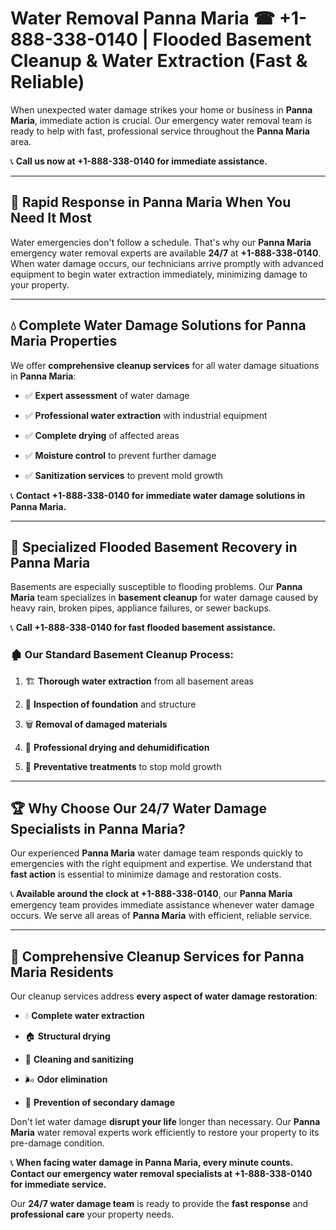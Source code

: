 # Water Removal Panna Maria ☎ +1-888-338-0140 | Flooded Basement Cleanup & Water Extraction (Fast & Reliable)

When unexpected water damage strikes your home or business in **Panna Maria**, immediate action is crucial. Our emergency water removal team is ready to help with fast, professional service throughout the **Panna Maria** area. 

📞 **Call us now at +1-888-338-0140 for immediate assistance.**
---
## 🚀 Rapid Response in Panna Maria When You Need It Most
Water emergencies don't follow a schedule. That's why our **Panna Maria** emergency water removal experts are available **24/7** at **+1-888-338-0140**. When water damage occurs, our technicians arrive promptly with advanced equipment to begin water extraction immediately, minimizing damage to your property.
---
## 💧 Complete Water Damage Solutions for Panna Maria Properties
We offer **comprehensive cleanup services** for all water damage situations in **Panna Maria**:
- ✅ **Expert assessment** of water damage  
- ✅ **Professional water extraction** with industrial equipment  
- ✅ **Complete drying** of affected areas  
- ✅ **Moisture control** to prevent further damage  
- ✅ **Sanitization services** to prevent mold growth  
📞 **Contact +1-888-338-0140 for immediate water damage solutions in Panna Maria.**
---
## 🌊 Specialized Flooded Basement Recovery in Panna Maria
Basements are especially susceptible to flooding problems. Our **Panna Maria** team specializes in **basement cleanup** for water damage caused by heavy rain, broken pipes, appliance failures, or sewer backups. 
📞 **Call +1-888-338-0140 for fast flooded basement assistance.**
### 🏚️ Our Standard Basement Cleanup Process:
1. 🏗️ **Thorough water extraction** from all basement areas  
2. 🔎 **Inspection of foundation** and structure  
3. 🗑️ **Removal of damaged materials**  
4. 💨 **Professional drying and dehumidification**  
5. 🚫 **Preventative treatments** to stop mold growth  
---
## 🏆 Why Choose Our 24/7 Water Damage Specialists in Panna Maria?
Our experienced **Panna Maria** water damage team responds quickly to emergencies with the right equipment and expertise. We understand that **fast action** is essential to minimize damage and restoration costs.
📞 **Available around the clock at +1-888-338-0140**, our **Panna Maria** emergency team provides immediate assistance whenever water damage occurs. We serve all areas of **Panna Maria** with efficient, reliable service.
---
## 🧹 Comprehensive Cleanup Services for Panna Maria Residents
Our cleanup services address **every aspect of water damage restoration**:
- 💧 **Complete water extraction**  
- 🏠 **Structural drying**  
- 🧼 **Cleaning and sanitizing**  
- 🌬️ **Odor elimination**  
- 🚫 **Prevention of secondary damage**  
Don't let water damage **disrupt your life** longer than necessary. Our **Panna Maria** water removal experts work efficiently to restore your property to its pre-damage condition.
📞 **When facing water damage in Panna Maria, every minute counts. Contact our emergency water removal specialists at +1-888-338-0140 for immediate service.**
Our **24/7 water damage team** is ready to provide the **fast response** and **professional care** your property needs.
